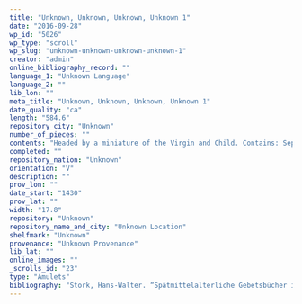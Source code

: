 ```yaml
---
title: "Unknown, Unknown, Unknown, Unknown 1"
date: "2016-09-28"
wp_id: "5026"
wp_type: "scroll"
wp_slug: "unknown-unknown-unknown-unknown-1"
creator: "admin"
online_bibliography_record: ""
language_1: "Unknown Language"
language_2: ""
lib_lon: ""
meta_title: "Unknown, Unknown, Unknown, Unknown 1"
date_quality: "ca"
length: "584.6"
repository_city: "Unknown"
number_of_pieces: ""
contents: "Headed by a miniature of the Virgin and Child. Contains: Septem Psalmi Penitentiales cum Litania (Sarum)."
completed: ""
repository_nation: "Unknown"
orientation: "V"
description: ""
prov_lon: ""
date_start: "1430"
prov_lat: ""
width: "17.8"
repository: "Unknown"
repository_name_and_city: "Unknown Location"
shelfmark: "Unknown"
provenance: "Unknown Provenance"
lib_lat: ""
online_images: ""
_scrolls_id: "23"
type: "Amulets"
bibliography: "Stork, Hans-Walter. “Spätmittelalterliche Gebetsbücher in Rollenform in Überlieferung Und Bild.” Gutenberg Jahrschrift 20 (2010): 43–78."
---
```



